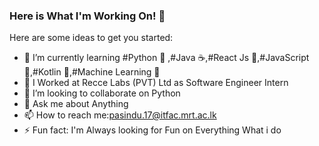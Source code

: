### Here is What I'm Working On! 👋



Here are some ideas to get you started:
- 🌱 I’m currently learning #Python 🐍 ,#Java ☕,#React Js 🎇,#JavaScript 🧃,#Kotlin 🎃,#Machine Learning 🤖
- 🔭 I Worked at Recce Labs (PVT) Ltd as Software Engineer Intern 
- 👯 I’m looking to collaborate on Python
- 💬 Ask me about Anything
- 📫 How to reach me:pasindu.17@itfac.mrt.ac.lk
- ⚡ Fun fact: I'm Always looking for Fun on Everything What i do 

